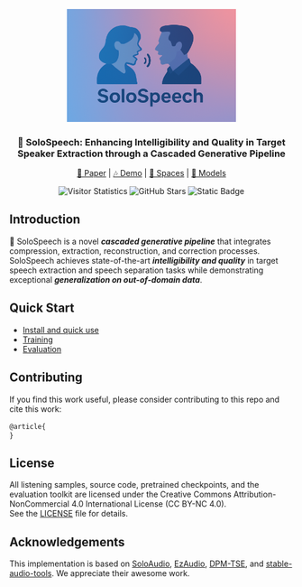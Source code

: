 <p align="center">
  <img src="assets/solospeech.png" width="300">
</p>
<h3  align="center">🎸 SoloSpeech: Enhancing Intelligibility and Quality in Target Speaker Extraction through a Cascaded Generative Pipeline</h3>

<p align="center">
 <a href="https://arxiv.org/">📜 Paper</a> | <a href="https://">🎶 Demo</a> | <a href="https://huggingface.co/">🤖 Spaces</a> | <a href="https://huggingface.co/OpenSound/SoloSpeech-models/">🚀 Models</a>
</p>
<p align="center">
  <img src="https://visitor-badge.laobi.icu/badge?page_id=WangHelin1997.SoloSpeech" alt="Visitor Statistics" />
  <img src="https://img.shields.io/github/stars/WangHelin1997/SoloSpeech?style=social" alt="GitHub Stars" />
  <img alt="Static Badge" src="https://img.shields.io/badge/license-CC%20BY--NC%204.0-blue.svg" />
</p>

## Introduction

🎸 SoloSpeech is a novel ***cascaded generative pipeline*** that integrates compression, extraction, reconstruction, and correction processes. SoloSpeech achieves state-of-the-art ***intelligibility and quality*** in target speech extraction and speech separation tasks while demonstrating exceptional ***generalization on out-of-domain data***.

## Quick Start
- [Install and quick use](docs/quick_use.md)
- [Training](docs/training.md)
- [Evaluation](docs/README.md)


## Contributing

If you find this work useful, please consider contributing to this repo and cite this work:
```
@article{
}
```

## License
All listening samples, source code, pretrained checkpoints, and the evaluation toolkit are licensed under the Creative Commons Attribution-NonCommercial 4.0 International License (CC BY-NC 4.0).  
See the [LICENSE](./LICENSE) file for details.

## Acknowledgements

This implementation is based on [SoloAudio](https://github.com/WangHelin1997/SoloAudio), [EzAudio](https://github.com/haidog-yaqub/EzAudio), [DPM-TSE](https://github.com/haidog-yaqub/DPMTSE), and [stable-audio-tools](https://github.com/Stability-AI/stable-audio-tools). We appreciate their awesome work.


